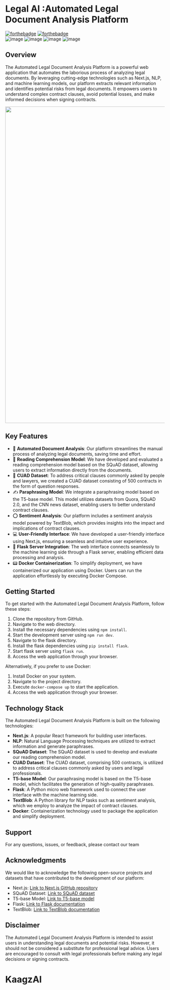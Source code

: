 # Legal AI :Automated Legal Document Analysis Platform
[![forthebadge](https://forthebadge.com/images/badges/made-with-typescript.svg)](https://forthebadge.com)
[![forthebadge](https://forthebadge.com/images/badges/made-with-python.svg)](https://forthebadge.com)
<br/>
![image](https://img.shields.io/badge/PyTorch-EE4C2C?style=for-the-badge&logo=pytorch&logoColor=white)
![image](https://img.shields.io/badge/Flask-000000?style=for-the-badge&logo=flask&logoColor=white)
![image](https://img.shields.io/badge/next.js-000000?style=for-the-badge&logo=nextdotjs&logoColor=white)
![image](https://img.shields.io/badge/Docker-2CA5E0?style=for-the-badge&logo=docker&logoColor=white)
## Overview
The Automated Legal Document Analysis Platform is a powerful web application that automates the laborious process of analyzing legal documents. By leveraging cutting-edge technologies such as Next.js, NLP, and machine learning models, our platform extracts relevant information and identifies potential risks from legal documents. It empowers users to understand complex contract clauses, avoid potential losses, and make informed decisions when signing contracts.

<img src="https://github.com/OssamaLouati/Legal-AI_Project/assets/92301300/7437f373-bb88-4925-ba5a-8f76145fba0c" width="1000px" />


## Key Features
- 📃 **Automated Document Analysis**: Our platform streamlines the manual process of analyzing legal documents, saving time and effort.
- 📖 **Reading Comprehension Model**: We have developed and evaluated a reading comprehension model based on the SQuAD dataset, allowing users to extract information directly from the documents.
- 📑 **CUAD Dataset**: To address critical clauses commonly asked by people and lawyers, we created a CUAD dataset consisting of 500 contracts in the form of question responses.
- ✍️ **Paraphrasing Model**: We integrate a paraphrasing model based on the T5-base model. This model utilizes datasets from Quora, SQuAD 2.0, and the CNN news dataset, enabling users to better understand contract clauses.
- ⭕ **Sentiment Analysis**: Our platform includes a sentiment analysis model powered by TextBlob, which provides insights into the impact and implications of contract clauses.
- 💻 **User-Friendly Interface**: We have developed a user-friendly interface using Next.js, ensuring a seamless and intuitive user experience.
- 🔗 **Flask Server Integration**: The web interface connects seamlessly to the machine learning side through a Flask server, enabling efficient data processing and analysis.
- 📟 **Docker Containerization**: To simplify deployment, we have containerized our application using Docker. Users can run the application effortlessly by executing Docker Compose.

## Getting Started
To get started with the Automated Legal Document Analysis Platform, follow these steps:

1. Clone the repository from GitHub.
2. Navigate to the web  directory.
3. Install the necessary dependencies using `npm install`.
4. Start the development server using `npm run dev`.
5. Navigate to the flask directory.
6. Install the flask dependencies using `pip install flask`.
7. Start flask server using `flask run`.
8. Access the web application through your browser.

Alternatively, if you prefer to use Docker:

1. Install Docker on your system.
2. Navigate to the project directory.
3. Execute `docker-compose up` to start the application.
4. Access the web application through your browser.

## Technology Stack
The Automated Legal Document Analysis Platform is built on the following technologies:

- **Next.js**: A popular React framework for building user interfaces.
- **NLP**: Natural Language Processing techniques are utilized to extract information and generate paraphrases.
- **SQuAD Dataset**: The SQuAD dataset is used to develop and evaluate our reading comprehension model.
- **CUAD Dataset**: The CUAD dataset, comprising 500 contracts, is utilized to address critical clauses commonly asked by users and legal professionals.
- **T5-base Model**: Our paraphrasing model is based on the T5-base model, which facilitates the generation of high-quality paraphrases.
- **Flask**: A Python micro web framework used to connect the user interface with the machine learning side.
- **TextBlob**: A Python library for NLP tasks such as sentiment analysis, which we employ to analyze the impact of contract clauses.
- **Docker**: Containerization technology used to package the application and simplify deployment.


## Support
For any questions, issues, or feedback, please contact our  team 

## Acknowledgments
We would like to acknowledge the following open-source projects and datasets that have contributed to the development of our platform:

- Next.js: [Link to Next.js GitHub repository](https://github.com/vercel/next.js)
- SQuAD Dataset: [Link to SQuAD dataset](https://rajpurkar.github.io/SQuAD-explorer/)
- T5-base Model: [Link to T5-base model](https://huggingface.co/t5-base)
- Flask: [Link to Flask documentation](https://flask.palletsprojects.com/)
- TextBlob: [Link to TextBlob documentation](https://textblob.readthedocs.io/)

## Disclaimer
The Automated Legal Document Analysis Platform is intended to assist users in understanding legal documents and potential risks. However, it should not be considered a substitute for professional legal advice. Users are encouraged to consult with legal professionals before making any legal decisions or signing contracts.
# KaagzAI
